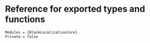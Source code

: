 # Reference for exported types and functions

```@autodocs
Modules = [BlankLocalizationCore]
Private = false
```
